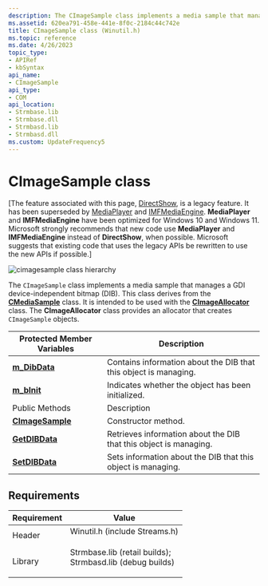```yaml
---
description: The CImageSample class implements a media sample that manages a GDI device-independent bitmap (DIB).
ms.assetid: 620ea791-458e-441e-8f0c-2184c44c742e
title: CImageSample class (Winutil.h)
ms.topic: reference
ms.date: 4/26/2023
topic_type: 
- APIRef
- kbSyntax
api_name: 
- CImageSample
api_type: 
- COM
api_location: 
- Strmbase.lib
- Strmbase.dll
- Strmbasd.lib
- Strmbasd.dll
ms.custom: UpdateFrequency5
---
```


# CImageSample class

\[The feature associated with this page, [DirectShow](/windows/win32/directshow/directshow), is a legacy feature. It has been superseded by [MediaPlayer](/uwp/api/Windows.Media.Playback.MediaPlayer) and [IMFMediaEngine](/windows/win32/api/mfmediaengine/nn-mfmediaengine-imfmediaengine). **MediaPlayer** and **IMFMediaEngine** have been optimized for Windows 10 and Windows 11. Microsoft strongly recommends that new code use **MediaPlayer** and **IMFMediaEngine** instead of **DirectShow**, when possible. Microsoft suggests that existing code that uses the legacy APIs be rewritten to use the new APIs if possible.\]

![cimagesample class hierarchy](images/wutil03.png)

The `CImageSample` class implements a media sample that manages a GDI device-independent bitmap (DIB). This class derives from the [**CMediaSample**](cmediasample.md) class. It is intended to be used with the [**CImageAllocator**](cimageallocator.md) class. The **CImageAllocator** class provides an allocator that creates `CImageSample` objects.



| Protected Member Variables                        | Description                                                       |
|---------------------------------------------------|-------------------------------------------------------------------|
| [**m\_DibData**](cimagesample-m-dibdata.md)      | Contains information about the DIB that this object is managing.  |
| [**m\_bInit**](cimagesample-m-binit.md)          | Indicates whether the object has been initialized.                |
| Public Methods                                    | Description                                                       |
| [**CImageSample**](cimagesample-cimagesample.md) | Constructor method.                                               |
| [**GetDIBData**](cimagesample-getdibdata.md)     | Retrieves information about the DIB that this object is managing. |
| [**SetDIBData**](cimagesample-setdibdata.md)     | Sets information about the DIB that this object is managing.      |



 

## Requirements



| Requirement | Value |
|--------------------|--------------------------------------------------------------------------------------------------------------------------------------------------------------------------------------------|
| Header<br/>  | <dl> <dt>Winutil.h (include Streams.h)</dt> </dl>                                                                                   |
| Library<br/> | <dl> <dt>Strmbase.lib (retail builds); </dt> <dt>Strmbasd.lib (debug builds)</dt> </dl> |



 

 




